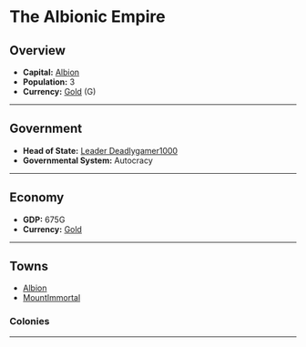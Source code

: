 # The Albionic Empire

## Overview

- **Capital:** [Albion](Albion)
- **Population:** 3
- **Currency:** [Gold](Gold) (G)

---

## Government

- **Head of State:** [Leader Deadlygamer1000](Deadlygamer1000)
- **Governmental System:** Autocracy

---

## Economy

- **GDP:** 675G
- **Currency:** [Gold](Gold)

---

## Towns

- [Albion](Albion)
- [MountImmortal](MountImmortal)

### Colonies



---